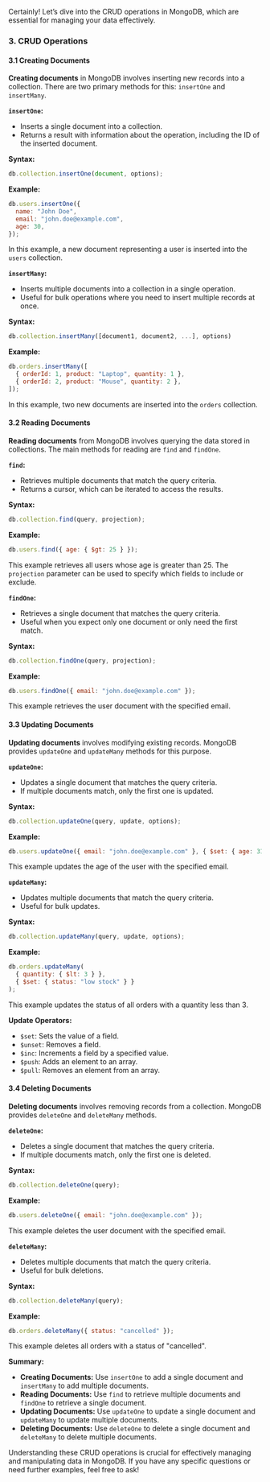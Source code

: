 Certainly! Let’s dive into the CRUD operations in MongoDB, which are essential for managing your data effectively.

### **3. CRUD Operations**

#### **3.1 Creating Documents**

**Creating documents** in MongoDB involves inserting new records into a collection. There are two primary methods for this: `insertOne` and `insertMany`.

**`insertOne`:**

- Inserts a single document into a collection.
- Returns a result with information about the operation, including the ID of the inserted document.

**Syntax:**

```javascript
db.collection.insertOne(document, options);
```

**Example:**

```javascript
db.users.insertOne({
  name: "John Doe",
  email: "john.doe@example.com",
  age: 30,
});
```

In this example, a new document representing a user is inserted into the `users` collection.

**`insertMany`:**

- Inserts multiple documents into a collection in a single operation.
- Useful for bulk operations where you need to insert multiple records at once.

**Syntax:**

```javascript
db.collection.insertMany([document1, document2, ...], options)
```

**Example:**

```javascript
db.orders.insertMany([
  { orderId: 1, product: "Laptop", quantity: 1 },
  { orderId: 2, product: "Mouse", quantity: 2 },
]);
```

In this example, two new documents are inserted into the `orders` collection.

#### **3.2 Reading Documents**

**Reading documents** from MongoDB involves querying the data stored in collections. The main methods for reading are `find` and `findOne`.

**`find`:**

- Retrieves multiple documents that match the query criteria.
- Returns a cursor, which can be iterated to access the results.

**Syntax:**

```javascript
db.collection.find(query, projection);
```

**Example:**

```javascript
db.users.find({ age: { $gt: 25 } });
```

This example retrieves all users whose age is greater than 25. The `projection` parameter can be used to specify which fields to include or exclude.

**`findOne`:**

- Retrieves a single document that matches the query criteria.
- Useful when you expect only one document or only need the first match.

**Syntax:**

```javascript
db.collection.findOne(query, projection);
```

**Example:**

```javascript
db.users.findOne({ email: "john.doe@example.com" });
```

This example retrieves the user document with the specified email.

#### **3.3 Updating Documents**

**Updating documents** involves modifying existing records. MongoDB provides `updateOne` and `updateMany` methods for this purpose.

**`updateOne`:**

- Updates a single document that matches the query criteria.
- If multiple documents match, only the first one is updated.

**Syntax:**

```javascript
db.collection.updateOne(query, update, options);
```

**Example:**

```javascript
db.users.updateOne({ email: "john.doe@example.com" }, { $set: { age: 31 } });
```

This example updates the age of the user with the specified email.

**`updateMany`:**

- Updates multiple documents that match the query criteria.
- Useful for bulk updates.

**Syntax:**

```javascript
db.collection.updateMany(query, update, options);
```

**Example:**

```javascript
db.orders.updateMany(
  { quantity: { $lt: 3 } },
  { $set: { status: "low stock" } }
);
```

This example updates the status of all orders with a quantity less than 3.

**Update Operators:**

- `$set`: Sets the value of a field.
- `$unset`: Removes a field.
- `$inc`: Increments a field by a specified value.
- `$push`: Adds an element to an array.
- `$pull`: Removes an element from an array.

#### **3.4 Deleting Documents**

**Deleting documents** involves removing records from a collection. MongoDB provides `deleteOne` and `deleteMany` methods.

**`deleteOne`:**

- Deletes a single document that matches the query criteria.
- If multiple documents match, only the first one is deleted.

**Syntax:**

```javascript
db.collection.deleteOne(query);
```

**Example:**

```javascript
db.users.deleteOne({ email: "john.doe@example.com" });
```

This example deletes the user document with the specified email.

**`deleteMany`:**

- Deletes multiple documents that match the query criteria.
- Useful for bulk deletions.

**Syntax:**

```javascript
db.collection.deleteMany(query);
```

**Example:**

```javascript
db.orders.deleteMany({ status: "cancelled" });
```

This example deletes all orders with a status of "cancelled".

**Summary:**

- **Creating Documents:** Use `insertOne` to add a single document and `insertMany` to add multiple documents.
- **Reading Documents:** Use `find` to retrieve multiple documents and `findOne` to retrieve a single document.
- **Updating Documents:** Use `updateOne` to update a single document and `updateMany` to update multiple documents.
- **Deleting Documents:** Use `deleteOne` to delete a single document and `deleteMany` to delete multiple documents.

Understanding these CRUD operations is crucial for effectively managing and manipulating data in MongoDB. If you have any specific questions or need further examples, feel free to ask!
